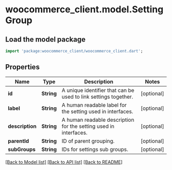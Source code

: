 # woocommerce_client.model.SettingGroup

## Load the model package
```dart
import 'package:woocommerce_client/woocommerce_client.dart';
```

## Properties
Name | Type | Description | Notes
------------ | ------------- | ------------- | -------------
**id** | **String** | A unique identifier that can be used to link settings together. | [optional] 
**label** | **String** | A human readable label for the setting used in interfaces. | [optional] 
**description** | **String** | A human readable description for the setting used in interfaces. | [optional] 
**parentId** | **String** | ID of parent grouping. | [optional] 
**subGroups** | **String** | IDs for settings sub groups. | [optional] 

[[Back to Model list]](../README.md#documentation-for-models) [[Back to API list]](../README.md#documentation-for-api-endpoints) [[Back to README]](../README.md)


